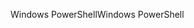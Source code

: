 <span data-ttu-id="80381-101">Windows PowerShell</span><span class="sxs-lookup"><span data-stu-id="80381-101">Windows PowerShell</span></span>